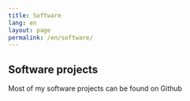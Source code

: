 ```yaml
---
title: Software
lang: en
layout: page
permalink: /en/software/
---
```


## Software projects

Most of my software projects can be found on Github
